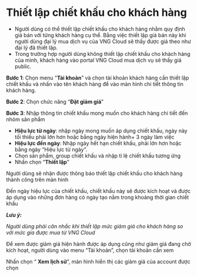 # Thiết lập chiết khấu cho khách hàng

* Người dùng có thể thiết lập chiết khấu cho khách hàng nhằm quy định giá bán với từng khách hàng cụ thể. Bằng việc thiết lập giá bán này khi người dùng đại lý mua dịch vụ của VNG Cloud sẽ thấy được giá theo như đại lý đã thiết lập.
* Trong trường hợp người dùng không thiết lập chiết khấu cho khách hàng của mình, khách hàng vào portal VNG Cloud mua dịch vụ sẽ thấy giá public.

**Bước 1**: Chọn menu "**Tài khoản**” và chọn tài khoản khách hàng cần thiết lập chiết khấu và nhấn vào tên khách hàng để vào màn hình chi tiết thông tin khách hàng.

**Bước 2**: Chọn chức năng “**Đặt giảm giá**”

**Bước 3**: Nhập thông tin chiết khấu mong muốn cho khách hàng chi tiết đến nhóm sản phẩm

* **Hiệu lực từ ngày**: nhập ngày mong muốn áp dụng chiết khấu, ngày này tối thiểu phải lớn hơn hoặc bằng ngày hiện hành+ 3 ngày làm việc
* **Hiệu lực đến ngày**: Nhập ngày hết hạn chiết khấu, phải lớn hơn hoặc bằng ngày “Hiệu lực từ ngày”.
* Chọn sản phẩm, group chiết khấu và nhập tỉ lệ chiết khấu tương ứng
* Nhấn chọn “**Thiết lập**”

Người dùng sẽ nhận được thông báo thiết lập chiết khấu cho khách hàng thành công trên màn hình

Đến ngày hiệu lực của chiết khấu, chiết khấu này sẽ được kích hoạt và được áp dụng vào những đơn hàng có ngày tạo nằm trong khoảng thời gian chiết khấu

_**Lưu ý:**_

_Người dùng phải cân nhắc khi thiết lập mức giảm giá cho khách hàng so với mức gía được mua từ VNG Cloud_ 

Để xem được giảm giá hiện hành được áp dụng cũng như giảm giá đang chờ kích hoạt, người dùng vào menu “Tài khoản”, chọn tài khoản cần xem 

Nhấn chọn “ **Xem lịch sử**”, màn hình hiển thị các giảm giá của account được chọn

<figure><img src="https://docs.vngcloud.vn/download/attachments/59805003/image2023-7-3_11-53-12.png?version=1&#x26;modificationDate=1688359996000&#x26;api=v2" alt=""><figcaption></figcaption></figure>
